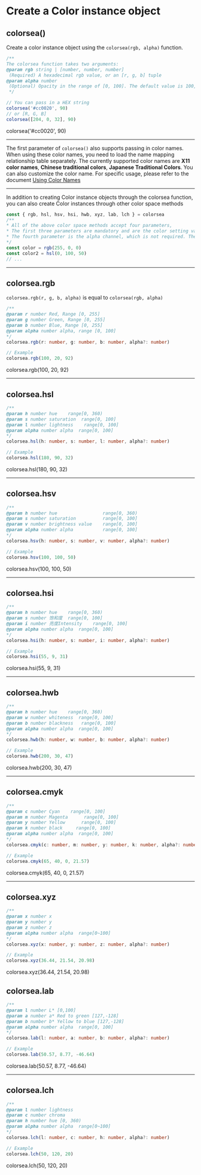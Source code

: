 # Create a Color instance object

## colorsea()

Create a color instance object using the `colorsea(rgb, alpha)` function.

```typescript
/**
The colorsea function takes two arguments:
@param rgb string | [number, number, number] 
 (Required) A hexadecimal rgb value, or an [r, g, b] tuple
@param alpha number 
 (Optional) Opacity in the range of [0, 100]. The default value is 100, which is 100%
 */

// You can pass in a HEX string
colorsea('#cc0020', 90)
// or [R, G, B]
colorsea([204, 0, 32], 90)
```

<ColorBox box-color="rgba(204, 0, 32, 90%)">colorsea('#cc0020', 90)</ColorBox>

---

The first parameter of `colorsea()` also supports passing in color names. When using these color names, you need to load the name mapping relationship table separately. The currently supported color names are **X11 color names**, **Chinese traditional colors**, **Japanese Traditional Colors**. You can also customize the color name. For specific usage, please refer to the document [Using Color Names](/colorsea/zh/Names.html)

---

In addition to creating Color instance objects through the colorsea function, you can also create Color instances through other color space methods

```typescript
const { rgb, hsl, hsv, hsi, hwb, xyz, lab, lch } = colorsea
/**
* All of the above color space methods accept four parameters,
* The first three parameters are mandatory and are the color setting values of the color space.
* The fourth parameter is the alpha channel, which is not required. The default value is 100, which is 100% opaque.
*/ 
const color = rgb(255, 0, 0)
const color2 = hsl(0, 100, 50)
// ...
```

---

## colorsea.rgb

`colorsea.rgb(r, g, b, alpha)` is equal to  `colorsea(rgb, alpha)`

```typescript
/**
@param r number Red, Range [0, 255]
@param g number Green, Range [0, 255]
@param b number Blue, Range [0, 255]
@param alpha number alpha, range [0, 100]
*/
colorsea.rgb(r: number, g: number, b: number, alpha?: number)

// Example
colorsea.rgb(100, 20, 92)
```

<ColorBox box-color="rgb(100, 20, 92)">colorsea.rgb(100, 20, 92)</ColorBox>

---

## colorsea.hsl

```typescript
/**
@param h number hue    range[0, 360)
@param s number saturation  range[0, 100]
@param l number lightness    range[0, 100]
@param alpha number alpha  range[0, 100]
*/
colorsea.hsl(h: number, s: number, l: number, alpha?: number)

// Example
colorsea.hsl(180, 90, 32)
```

<ColorBox box-color="hsl(180, 90%, 32%)">colorsea.hsl(180, 90, 32)</ColorBox>

---

## colorsea.hsv

```typescript
/**
@param h number hue                 range[0, 360)
@param s number saturation          range[0, 100]
@param v number brightness value    range[0, 100]
@param alpha number alpha           range[0, 100]
*/
colorsea.hsv(h: number, s: number, v: number, alpha?: number)

// Example
colorsea.hsv(100, 100, 50)
```

<ColorBox box-color="#2a8000">colorsea.hsv(100, 100, 50)</ColorBox>

---

## colorsea.hsi

```typescript
/**
@param h number hue    range[0, 360)
@param s number 饱和度  range[0, 100]
@param i number 亮度Intensity    range[0, 100]
@param alpha number alpha  range[0, 100]
*/
colorsea.hsi(h: number, s: number, i: number, alpha?: number)

// Example
colorsea.hsi(55, 9, 31)
```

<ColorBox box-color="rgb(83, 82, 72)">colorsea.hsi(55, 9, 31)</ColorBox>

---

## colorsea.hwb

```typescript
/**
@param h number hue    range[0, 360)
@param w number whiteness  range[0, 100]
@param b number blackness   range[0, 100]
@param alpha number alpha  range[0, 100]
*/
colorsea.hwb(h: number, w: number, b: number, alpha?: number)

// Example
colorsea.hwb(200, 30, 47)
```

<ColorBox box-color="#4d7487">colorsea.hwb(200, 30, 47)</ColorBox>

---

## colorsea.cmyk

```typescript
/**
@param c number Cyan    range[0, 100]
@param m number Magenta      range[0, 100]
@param y number Yellow      range[0, 100]
@param k number black     range[0, 100]
@param alpha number alpha  range[0, 100]
*/
colorsea.cmyk(c: number, m: number, y: number, k: number, alpha?: number)

// Example
colorsea.cmyk(65, 40, 0, 21.57)
```

<ColorBox box-color="rgb(70, 120, 200)">colorsea.cmyk(65, 40, 0, 21.57)</ColorBox>

---

## colorsea.xyz

```typescript
/**
@param x number x   
@param y number y  
@param z number z  
@param alpha number alpha  range[0~100]
*/
colorsea.xyz(x: number, y: number, z: number, alpha?: number)

// Example
colorsea.xyz(36.44, 21.54, 20.98)
```

<ColorBox box-color="#e0457b">colorsea.xyz(36.44, 21.54, 20.98)</ColorBox>

## colorsea.lab

```typescript
/**
@param l number L* [0,100]
@param a number a* Red to green [127,-128]
@param b number b* Yellow to blue [127,-128]
@param alpha number alpha  range[0, 100]
*/
colorsea.lab(l: number, a: number, b: number, alpha?: number)

// Example
colorsea.lab(50.57, 8.77, -46.64)
```

<ColorBox box-color="#4678C8">colorsea.lab(50.57, 8.77, -46.64)</ColorBox>

---

## colorsea.lch

```typescript
/**
@param l number lightness
@param c number chroma
@param h number hue [0, 360)
@param alpha number alpha  range[0~100]
*/
colorsea.lch(l: number, c: number, h: number, alpha?: number)

// Example
colorsea.lch(50, 120, 20)
```

<ColorBox box-color="#ff003b">colorsea.lch(50, 120, 20)</ColorBox>
